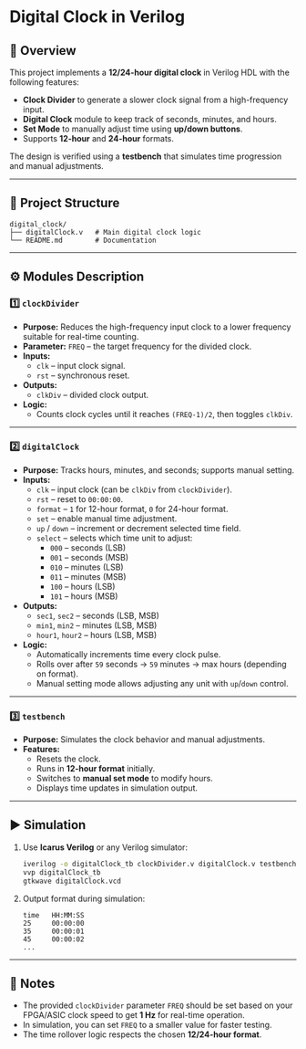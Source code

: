 # Digital Clock in Verilog

## 📌 Overview
This project implements a **12/24-hour digital clock** in Verilog HDL with the following features:
- **Clock Divider** to generate a slower clock signal from a high-frequency input.
- **Digital Clock** module to keep track of seconds, minutes, and hours.
- **Set Mode** to manually adjust time using **up/down buttons**.
- Supports **12-hour** and **24-hour** formats.

The design is verified using a **testbench** that simulates time progression and manual adjustments.

---

## 📂 Project Structure
```
digital_clock/
├── digitalClock.v   # Main digital clock logic
└── README.md        # Documentation
```

---

## ⚙️ Modules Description

### 1️⃣ `clockDivider`
- **Purpose:** Reduces the high-frequency input clock to a lower frequency suitable for real-time counting.
- **Parameter:** `FREQ` – the target frequency for the divided clock.
- **Inputs:**
  - `clk` – input clock signal.
  - `rst` – synchronous reset.
- **Outputs:**
  - `clkDiv` – divided clock output.
- **Logic:**
  - Counts clock cycles until it reaches `(FREQ-1)/2`, then toggles `clkDiv`.

---

### 2️⃣ `digitalClock`
- **Purpose:** Tracks hours, minutes, and seconds; supports manual setting.
- **Inputs:**
  - `clk` – input clock (can be `clkDiv` from `clockDivider`).
  - `rst` – reset to `00:00:00`.
  - `format` – `1` for 12-hour format, `0` for 24-hour format.
  - `set` – enable manual time adjustment.
  - `up` / `down` – increment or decrement selected time field.
  - `select` – selects which time unit to adjust:
    - `000` – seconds (LSB)
    - `001` – seconds (MSB)
    - `010` – minutes (LSB)
    - `011` – minutes (MSB)
    - `100` – hours (LSB)
    - `101` – hours (MSB)
- **Outputs:**
  - `sec1`, `sec2` – seconds (LSB, MSB)
  - `min1`, `min2` – minutes (LSB, MSB)
  - `hour1`, `hour2` – hours (LSB, MSB)
- **Logic:**
  - Automatically increments time every clock pulse.
  - Rolls over after `59` seconds → `59` minutes → max hours (depending on format).
  - Manual setting mode allows adjusting any unit with `up`/`down` control.

---

### 3️⃣ `testbench`
- **Purpose:** Simulates the clock behavior and manual adjustments.
- **Features:**
  - Resets the clock.
  - Runs in **12-hour format** initially.
  - Switches to **manual set mode** to modify hours.
  - Displays time updates in simulation output.

---

## ▶️ Simulation
1. Use **Icarus Verilog** or any Verilog simulator:
   ```bash
   iverilog -o digitalClock_tb clockDivider.v digitalClock.v testbench.v
   vvp digitalClock_tb
   gtkwave digitalClock.vcd
   ```
2. Output format during simulation:
   ```
   time   HH:MM:SS
   25     00:00:00
   35     00:00:01
   45     00:00:02
   ...
   ```

---

## 📌 Notes
- The provided `clockDivider` parameter `FREQ` should be set based on your FPGA/ASIC clock speed to get **1 Hz** for real-time operation.
- In simulation, you can set `FREQ` to a smaller value for faster testing.
- The time rollover logic respects the chosen **12/24-hour format**.
